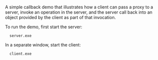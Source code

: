 A simple callback demo that illustrates how a client can pass a proxy
to a server, invoke an operation in the server, and the server call
back into an object provided by the client as part of that invocation.

To run the demo, first start the server:

      server.exe

In a separate window, start the client:

      client.exe
